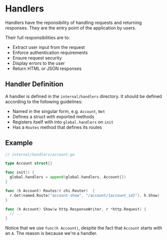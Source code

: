 # Handlers

Handlers have the reponsibility of handling requests and
returning responses. They are the entry point of the
application by users.

Their full responsibilities are to:

* Extract user input from the request
* Enforce authentication requirements
* Ensure request security
* Display errors to the user
* Return HTML or JSON responses

## Handler Definition

A handler is defined in the `internal/handlers` directory. It
should be defined according to the following guidelines:

* Named in the singular form, e.g. `Account`, `Net`
* Defines a struct with exported methods
* Registers itself with into `global.handlers` on `init`
* Has a `Routes` method that defines its routes

## Example

```go
// internal/handlers/account.go

type Account struct{}

func init() {
  global.handlers = append(global.handlers, Account{})
}

func (h Account) Routes(r chi.Router)  {
  r.Get(named.Route("account-show", "/account/{account_id}"), h.Show)
}

func (h Account) Show(w http.ResponseWriter, r *http.Request) {
  // ...
}
```

Notice that we use `func(h Account)`, despite the fact that `Account`
starts with an `A`. The reason is because we're a handler.
